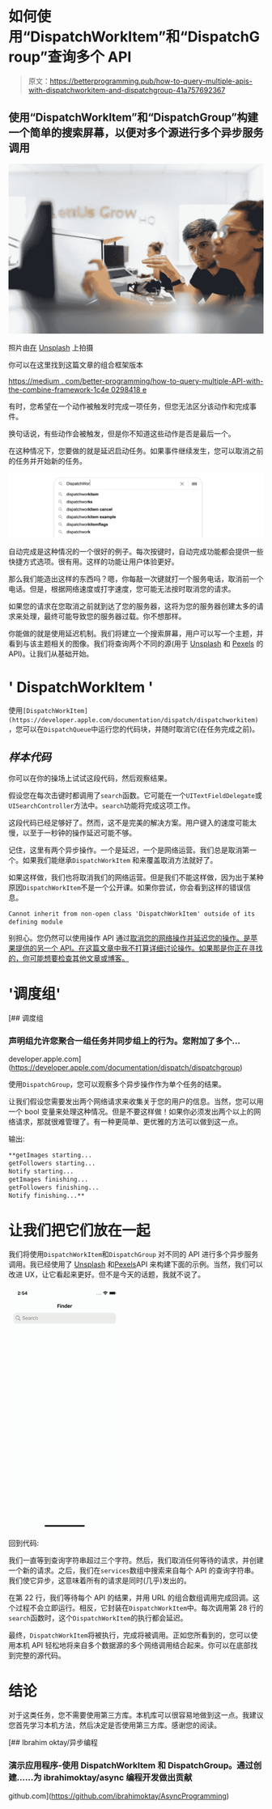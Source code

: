 # 如何使用“DispatchWorkItem”和“DispatchGroup”查询多个 API

> 原文：<https://betterprogramming.pub/how-to-query-multiple-apis-with-dispatchworkitem-and-dispatchgroup-41a757692367>

## 使用“DispatchWorkItem”和“DispatchGroup”构建一个简单的搜索屏幕，以便对多个源进行多个异步服务调用

![](img/572bddd9d41d0412be731cfa9d6a4706.png)

照片由[在](https://unsplash.com/@thisisengineering?utm_source=unsplash&utm_medium=referral&utm_content=creditCopyText) [Unsplash](https://unsplash.com/collections/9641853/i-am-a-creator%3A-chaitra-radhakrishna?utm_source=unsplash&utm_medium=referral&utm_content=creditCopyText) 上拍摄

你可以在这里找到这篇文章的组合框架版本

[https://medium . com/better-programming/how-to-query-multiple-API-with-the-combine-framework-1c4e 0298418 e](https://medium.com/better-programming/how-to-query-multiple-apis-with-the-combine-framework-1c4e0298418e)

有时，您希望在一个动作被触发时完成一项任务，但您无法区分该动作和完成事件。

换句话说，有些动作会被触发，但是你不知道这些动作是否是最后一个。

在这种情况下，您要做的就是延迟启动任务。如果事件继续发生，您可以取消之前的任务并开始新的任务。

![](img/8955c338b5ee99909d9f6c3448afb551.png)

自动完成是这种情况的一个很好的例子。每次按键时，自动完成功能都会提供一些快捷方式选项。很有用。这样的功能让用户体验更好。

那么我们能造出这样的东西吗？嗯，你每敲一次键就打一个服务电话，取消前一个电话。但是，根据网络速度或打字速度，您可能无法按时取消您的请求。

如果您的请求在您取消之前就到达了您的服务器，这将为您的服务器创建太多的请求来处理，最终可能导致您的服务器过载。你不想那样。

你能做的就是使用延迟机制。我们将建立一个搜索屏幕，用户可以写一个主题，并看到与该主题相关的图像。我们将查询两个不同的源(用于 [Unsplash](https://unsplash.com/documentation#example-image-use) 和 [Pexels](https://www.pexels.com/api/documentation/) 的 API)。让我们从基础开始。

# ' DispatchWorkItem '

使用`[DispatchWorkItem](https://developer.apple.com/documentation/dispatch/dispatchworkitem)`，您可以在`DispatchQueue`中运行您的代码块，并随时取消它(在任务完成之前)。

## *样本代码*

你可以在你的操场上试试这段代码，然后观察结果。

假设您在每次击键时都调用了`search`函数。它可能在一个`UITextFieldDelegate`或`UISearchController`方法中。`search`功能将完成这项工作。

这段代码已经足够好了。然而，这不是完美的解决方案。用户键入的速度可能太慢，以至于一秒钟的操作延迟可能不够。

记住，这里有两个异步操作。一个是延迟，一个是网络运营。我们总是取消第一个。如果我们能继承`DispatchWorkItem` 和来覆盖取消方法就好了。

如果这样做，我们也将取消我们的网络运营。但是我们不能这样做，因为出于某种原因`DispatchWorkItem`不是一个公开课。如果你尝试，你会看到这样的错误信息。

```
Cannot inherit from non-open class 'DispatchWorkItem' outside of its defining module
```

别担心。您仍然可以使用操作 API 通过[取消您的网络操作并延迟您的操作。是苹果提供的另一个 API。在这篇文章中我不打算详细讨论操作。如果那是你正在寻找的，你可能想要检查其他文章或博客。](https://developer.apple.com/documentation/foundation/operation)

# '调度组'

 [## 调度组

### 声明组允许您聚合一组任务并同步组上的行为。您附加了多个…

developer.apple.com](https://developer.apple.com/documentation/dispatch/dispatchgroup) 

使用`DispatchGroup`，您可以观察多个异步操作作为单个任务的结果。

让我们假设您需要发出两个网络请求来收集关于您的用户的信息。当然，您可以用一个 bool 变量来处理这种情况。但是不要这样做！如果你必须发出两个以上的网络请求，那就很难管理了。有一种更简单、更优雅的方法可以做到这一点。

输出:

```
**getImages starting...
getFollowers starting...
Notify starting...
getImages finishing...
getFollowers finishing...
Notify finishing...**
```

# 让我们把它们放在一起

我们将使用`DispatchWorkItem`和`DispatchGroup` 对不同的 API 进行多个异步服务调用。我已经使用了 [Unsplash](https://medium.com/u/2053395ac335?source=post_page-----41a757692367--------------------------------) 和[Pexels](https://medium.com/u/5c7773c5a002?source=post_page-----41a757692367--------------------------------)API 来构建下面的示例。当然，我们可以改进 UX，让它看起来更好。但不是今天的话题，我就不说了。

![](img/363fba9636e86bd01371e0c1b139386f.png)

回到代码:

我们一直等到查询字符串超过三个字符。然后，我们取消任何等待的请求，并创建一个新的请求。之后，我们在`services`数组中搜索来自每个 API 的查询字符串。我们使它异步，这意味着所有的请求是同时(几乎)发出的。

在第 22 行，我们等待每个 API 的结果，并用 URL 的组合数组调用完成回调。这个过程不会立即运行。相反，它封装在`DispatchWorkItem`中。每次调用第 28 行的`search`函数时，这个`DispatchWorkItem`的执行都会延迟。

最终，`DispatchWorkItem`将被执行，完成将被调用。正如您所看到的，您可以使用本机 API 轻松地将来自多个数据源的多个网络调用结合起来。你可以在底部找到完整的源代码。

# 结论

对于这类任务，您不需要使用第三方库。本机库可以很容易地做到这一点。我建议您首先学习本机方法，然后决定是否使用第三方库。感谢您的阅读。

[](https://github.com/ibrahimoktay/AsyncProgramming) [## Ibrahim oktay/异步编程

### 演示应用程序-使用 DispatchWorkItem 和 DispatchGroup。通过创建……为 ibrahimoktay/async 编程开发做出贡献

github.com](https://github.com/ibrahimoktay/AsyncProgramming)